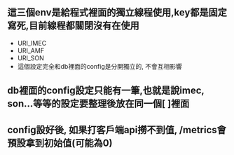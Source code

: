 ## 這三個env是給程式裡面的獨立線程使用,key都是固定寫死,目前線程都關閉沒有在使用

- URI_IMEC
- URI_AMF
- URI_SON
- 這個設定完全和db裡面的config是分開獨立的, 不會互相影響

## db裡面的config設定只能有一筆,也就是說imec, son...等等的設定要整理後放在同一個[ ]裡面

## config設好後, 如果打客戶端api撈不到值, /metrics會預設拿到初始值(可能為0)